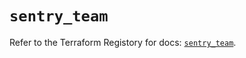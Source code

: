 # `sentry_team`

Refer to the Terraform Registory for docs: [`sentry_team`](https://registry.terraform.io/providers/jianyuan/sentry/0.12.1/docs/resources/team).
